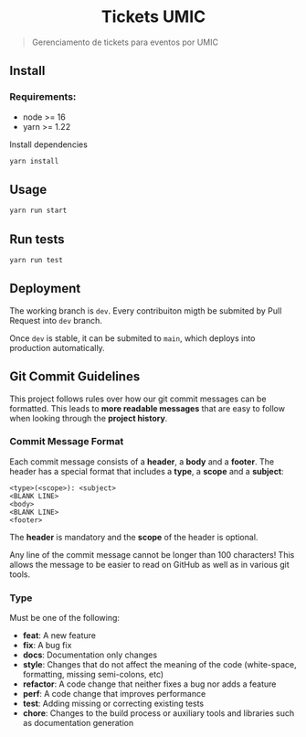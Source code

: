 <h1 align="center">Tickets UMIC</h1>

> Gerenciamento de tickets para eventos por UMIC

## Install

### Requirements:

- node >= 16
- yarn >= 1.22

Install dependencies

```sh
yarn install
```

## Usage

```sh
yarn run start
```

## Run tests

```sh
yarn run test
```

## Deployment

The working branch is `dev`. Every contribuiton migth be submited by Pull Request into `dev` branch.

Once `dev` is stable, it can be submited to `main`, which deploys into production automatically.

## Git Commit Guidelines

This project follows rules over how our git commit messages can be formatted. This leads to **more readable messages** that are easy to follow when looking through the **project history**.

### Commit Message Format

Each commit message consists of a **header**, a **body** and a **footer**. The header has a special
format that includes a **type**, a **scope** and a **subject**:

```
<type>(<scope>): <subject>
<BLANK LINE>
<body>
<BLANK LINE>
<footer>
```

The **header** is mandatory and the **scope** of the header is optional.

Any line of the commit message cannot be longer than 100 characters! This allows the message to be easier
to read on GitHub as well as in various git tools.

### Type

Must be one of the following:

- **feat**: A new feature
- **fix**: A bug fix
- **docs**: Documentation only changes
- **style**: Changes that do not affect the meaning of the code (white-space, formatting, missing
  semi-colons, etc)
- **refactor**: A code change that neither fixes a bug nor adds a feature
- **perf**: A code change that improves performance
- **test**: Adding missing or correcting existing tests
- **chore**: Changes to the build process or auxiliary tools and libraries such as documentation
  generation
